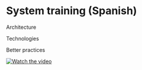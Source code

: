 # System training (Spanish)
Architecture

Technologies

Better practices

[![Watch the video](https://i.vimeocdn.com/video/735872057.jpg)](https://vimeo.com/298007296)
